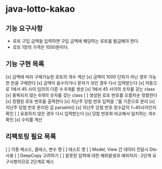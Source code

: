 # java-lotto-kakao

## 기능 요구사항

- 로또 구입 금액을 입력하면 구입 금액에 해당하는 로또를 발급해야 한다.
- 로또 1장의 가격은 1000원이다.

## 기능 구현 목록

[x] 금액에 따라 구매가능한 로또의 개수 계산
[x] 금액이 1000 단위가 아닌 경우 가능한 만큼 구매한다
[x] 금액이 음수이거나 문자가 섞인 경우 다시 입력받는다
[x] 자동으로 1에서 45 사이 임의의 다른 수 6개를 생성
[x] 1에서 45 사이의 숫자를 갖는 class
[x] 중복되지 않는 6개의 숫자를 갖는 class
[ ] 생성된 로또 번호를 오름차순 정렬한다
[x] 정렬된 로또 번호를 출력한다
[x] 지난주 당첨 번호 입력을 ‘,’를 기준으로 분리
[x] 지난주 당첨 번호 분리된 값 parseInt()
[x] 지난주 당첨 번호 정수값이 1~45사이인지 확인
[ ] 유효하지 않은 경우 다시 입력받는다
[x] 당첨 번호와 비교해서 일치하는 개수 확인
[x] 수익률 계산


## 리팩토링 필요 목록
[ ] 각종 메소드, 클래스, 변수 명
[ ] 테스트 명
[ ] Model, View 간 데이터 전달시 Dto 사용
[ ] DeepCopy 고려하기
[ ] 잘못된 입력에 대한 예외발생과 예외처리 : 2단계 요구사항이므로 2단계로 패스

